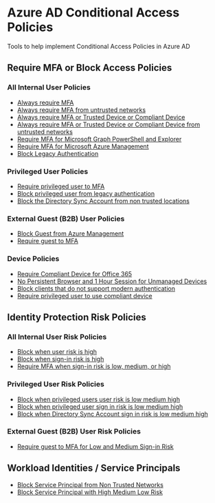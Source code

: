 # Azure AD Conditional Access Policies
Tools to help implement Conditional Access Policies in Azure AD
## Require MFA or Block Access Policies 
### All Internal User Policies
 * [Always require MFA]()
 * [Always require MFA from untrusted networks]()
 * [Always require MFA or Trusted Device or Compliant Device]()
 * [Always require MFA or Trusted Device or Compliant Device from untrusted networks]()
 * [Require MFA for Microsoft Graph PowerShell and Explorer]()
 * [Require MFA for Microsoft Azure Management]()
 * [Block Legacy Authentication]()
### Privileged User Policies
 * [Require privileged user to MFA]()
 * [Block privileged user from legacy authentication]()
 * [Block the Directory Sync Account from non trusted locations]()
### External Guest (B2B) User Policies
* [Block Guest from Azure Management]()
* [Require guest to MFA]()
### Device Policies
 * [Require Compliant Device for Office 365]()
 * [No Persistent Browser and 1 Hour Session for Unmanaged Devices]()
 * [Block clients that do not support modern authentication]()
 * [Require privileged user to use compliant device]()
## Identity Protection Risk Policies
### All Internal User Risk Policies
 * [Block when user risk is high]()
 * [Block when sign-in risk is high]()
 * [Require MFA when sign-in risk is low, medium, or high]()
### Privileged User Risk Policies
* [Block when privileged users user risk is low medium high]()
* [Block when privileged user sign in risk is low medium high]()
* [Block when Directory Sync Account sign in risk is low medium high]()
### External Guest (B2B) User Risk Policies
 * [Require guest to MFA for Low and Medium Sign-in Risk]()
## Workload Identities / Service Principals
 * [Block Service Principal from Non Trusted Networks]()
 * [Block Service Principal with High Medium Low Risk]()
